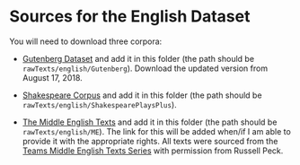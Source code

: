 # Sources for the English Dataset

You will need to download three corpora:

- [Gutenberg Dataset](https://web.eecs.umich.edu/~lahiri/gutenberg_dataset.html) and add it in this folder (the path should be `rawTexts/english/Gutenberg`). Download the updated version from August 17, 2018.

- [Shakespeare Corpus](https://lexically.net/wordsmith/support/shakespeare.html) and add it in this folder (the path should be `rawTexts/english/ShakespearePlaysPlus`).

- [The Middle English Texts]() and add it in this folder (the path should be `rawTexts/english/ME`). The link for this will be added when/if I am able to provide it with the appropriate rights. All texts were sourced from the [Teams Middle English Texts Series](https://d.lib.rochester.edu/teams) with permission from Russell Peck.

